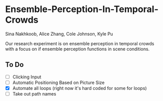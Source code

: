 # Ensemble-Perception-In-Temporal-Crowds
Sina Nakhkoob, Alice Zhang, Cole Johnson, Kyle Pu

Our research experiment is on ensemble perception in temporal crowds with a focus on if ensemble perception functions in scene conditions.

## To Do
- [ ] Clicking Input
- [ ] Automatic Positioning Based on Picture Size
- [x] Automate all loops (right now it's hard coded for some for loops)
- [ ] Take out path names
